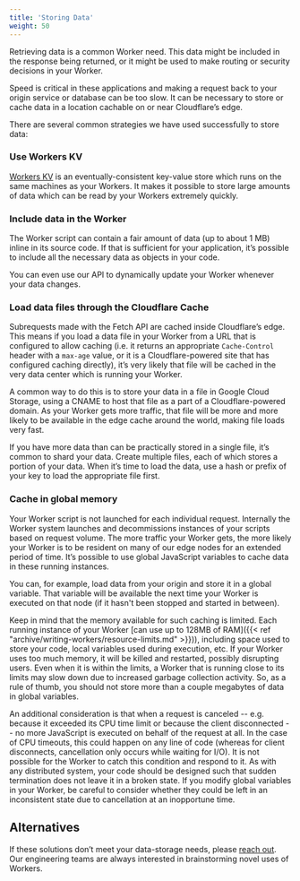 ```yaml
---
title: 'Storing Data'
weight: 50
---
```


Retrieving data is a common Worker need. This data might be included in the response being
returned, or it might be used to make routing or security decisions in your Worker.

Speed is critical in these applications and making a request back to your origin service or
database can be too slow. It can be necessary to store or cache data in a location cachable on or
near Cloudflare’s edge.

There are several common strategies we have used successfully to store data:

### Use Workers KV

[Workers KV](/archive/kv/) is an eventually-consistent key-value store which runs on the same machines as
your Workers. It makes it possible to store large amounts of data which can be read by your
Workers extremely quickly.

### Include data in the Worker

The Worker script can contain a fair amount of data (up to about 1 MB) inline in its source code.
If that is sufficient for your application, it’s possible to include all the necessary data as
objects in your code.

You can even use our API to dynamically update your Worker whenever your data changes.

### Load data files through the Cloudflare Cache

Subrequests made with the Fetch API are cached inside Cloudflare’s edge. This
means if you load a data file in your Worker from a URL that is configured to allow
caching (i.e. it returns an appropriate `Cache-Control` header with a `max-age` value, or it is a
Cloudflare-powered site that has configured caching directly), it’s very likely that file will be
cached in the very data center which is running your Worker.

A common way to do this is to store your data in a file in Google Cloud Storage, using a CNAME to host that
file as a part of a Cloudflare-powered domain. As your Worker gets more traffic, that file will be more and more
likely to be available in the edge cache around the world, making file loads very fast.

If you have more data than can be practically stored in a single file, it’s common to shard your data. Create multiple
files, each of which stores a portion of your data. When it’s time to load the data, use a hash or prefix of your key
to load the appropriate file first.

### Cache in global memory

Your Worker script is not launched for each individual request. Internally the Worker system
launches and decommissions instances of your scripts based on request volume. The more traffic
your Worker gets, the more likely your Worker is to be resident on many of our edge nodes for an extended period of time. It’s possible
to use global JavaScript variables to cache data in these running instances.

You can, for example, load data from your origin and store it in a global variable. That variable will be available
the next time your Worker is executed on that node (if it hasn't been stopped and started in between).

Keep in mind that the memory available for such caching is limited. Each running instance of your
Worker [can use up to 128MB of RAM]({{< ref "archive/writing-workers/resource-limits.md" >}})), including
space used to store your code, local variables used during execution, etc. If your Worker uses too
much memory, it will be killed and restarted, possibly disrupting users. Even when it is within the
limits, a Worker that is running close to its limits may slow down due to increased garbage
collection activity. So, as a rule of thumb, you should not store more than a couple megabytes of
data in global variables.

An additional consideration is that when a request is canceled -- e.g. because it
exceeded its CPU time limit or because the client disconnected -- no more JavaScript is executed on
behalf of the request at all. In the case of CPU timeouts, this could happen on any line of code
(whereas for client disconnects, cancellation only occurs while waiting for I/O). It is not possible
for the Worker to catch this condition and respond to it. As with any distributed system, your code
should be designed such that sudden termination does not leave it in a broken state. If you modify
global variables in your Worker, be careful to consider whether they could be left in an
inconsistent state due to cancellation at an inopportune time.

## Alternatives

If these solutions don’t meet your data-storage needs, please [reach out](https://community.cloudflare.com/c/developers/workers).
Our engineering teams are always interested in brainstorming novel uses of Workers.
